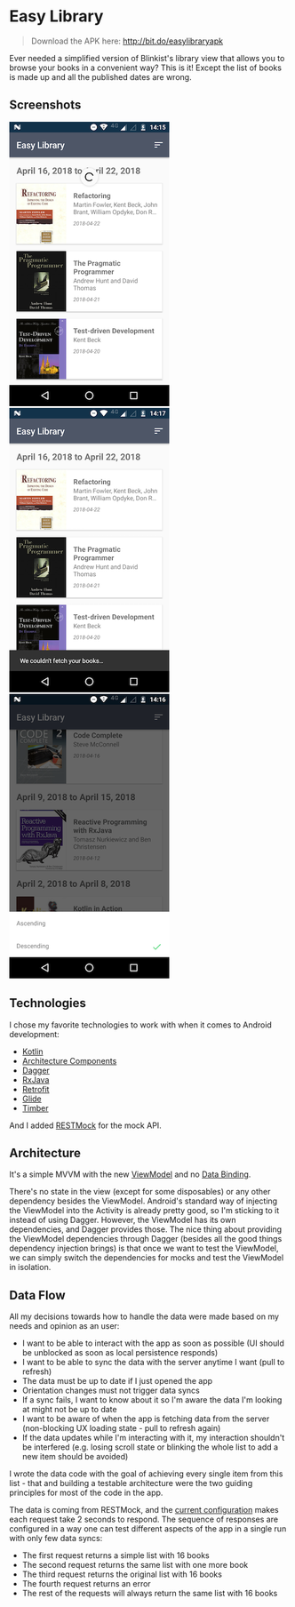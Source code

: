 # Easy Library

>Download the APK here: http://bit.do/easylibraryapk

Ever needed a simplified version of Blinkist's library view that allows you to browse your books in a convenient way? This is it! Except the list of books is made up and all the published dates are wrong.

## Screenshots
![loading](screenshots/loading-small.png) ![failed](screenshots/failed-small.png) ![scrolled](screenshots/sort-small.png)

## Technologies

I chose my favorite technologies to work with when it comes to Android development:

- [Kotlin](https://kotlinlang.org/)
- [Architecture Components](https://developer.android.com/topic/libraries/architecture/)
- [Dagger](https://google.github.io/dagger/)
- [RxJava](https://github.com/ReactiveX/RxJava)
- [Retrofit](http://square.github.io/retrofit/)
- [Glide](https://github.com/bumptech/glide)
- [Timber](https://github.com/JakeWharton/timber)

And I added [RESTMock](https://github.com/andrzejchm/RESTMock) for the mock API.

## Architecture

It's a simple MVVM with the new [ViewModel](https://developer.android.com/topic/libraries/architecture/viewmodel) and no [Data Binding](https://developer.android.com/topic/libraries/data-binding).

There's no state in the view (except for some disposables) or any other dependency besides the ViewModel. Android's standard way of injecting the ViewModel into the Activity is already pretty good, so I'm sticking to it instead of using Dagger. However, the ViewModel has its own dependencies, and Dagger provides those. The nice thing about providing the ViewModel dependencies through Dagger (besides all the good things dependency injection brings) is that once we want to test the ViewModel, we can simply switch the dependencies for mocks and test the ViewModel in isolation.

## Data Flow

All my decisions towards how to handle the data were made based on my needs and opinion as an user:

- I want to be able to interact with the app as soon as possible (UI should be unblocked as soon as local persistence responds)
- I want to be able to sync the data with the server anytime I want (pull to refresh)
- The data must be up to date if I just opened the app
- Orientation changes must not trigger data syncs
- If a sync fails, I want to know about it so I'm aware the data I'm looking at might not be up to date
- I want to be aware of when the app is fetching data from the server (non-blocking UX loading state - pull to refresh again)
- If the data updates while I'm interacting with it, my interaction shouldn't be interfered (e.g. losing scroll state or blinking the whole list to add a new item should be avoided)

I wrote the data code with the goal of achieving every single item from this list - that and building a testable architecture were the two guiding principles for most of the code in the app.

The data is coming from RESTMock, and the [current configuration](https://github.com/tfcporciuncula/easy-library/blob/master/app/src/main/java/com/blinkist/easylibrary/EasyLibraryApplication.kt#L35-L48) makes each request take 2 seconds to respond. The sequence of responses are configured in a way one can test different aspects of the app in a single run with only few data syncs:

- The first request returns a simple list with 16 books
- The second request returns the same list with one more book
- The third request returns the original list with 16 books
- The fourth request returns an error
- The rest of the requests will always return the same list with 16 books
